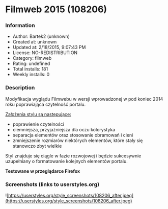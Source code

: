 # Filmweb 2015 (108206)

### Information
- Author: Bartek2 (unknown)
- Created at: unknown
- Updated at: 2/18/2015, 9:07:43 PM
- License: NO-REDISTRIBUTION
- Category: filmweb
- Rating: undefined
- Total installs: 181
- Weekly installs: 0


### Description
Modyfikacja wyglądu Filmwebu w wersji wprowadzonej w pod koniec 2014 roku poprawiająca czytelność portalu.

<u>Założenia stylu są następujące:</u>
- poprawienie czytelności
- ciemniejsza, przyjaźniejsza dla oczu kolorystyka
- separacja elementów oraz stosowanie obramowań i cieni
- zmniejszenie rozmiarów niektórych elementów, które stały się stanowczo zbyt wielkie

Styl znajduje się ciągle w fazie rozwojowej i będzie sukcesywnie uzupełniany o formatowanie kolejnych elementów portalu.

<b>Testowane w przeglądarce Firefox</b>


### Screenshots (links to userstyles.org)
![https://userstyles.org/style_screenshots/108206_after.jpeg](https://userstyles.org/style_screenshots/108206_after.jpeg)


